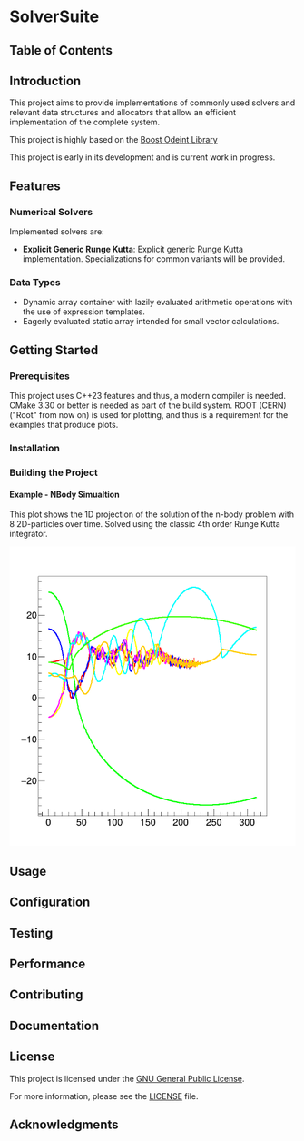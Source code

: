 # SolverSuite

## Table of Contents

## Introduction
This project aims to provide implementations of commonly used solvers and relevant data structures and allocators that allow an efficient implementation of the complete system.

This project is highly based on the [Boost Odeint Library](https://www.boost.org/doc/libs/1_82_0/libs/numeric/odeint/doc/html/index.html)

This project is early in its development and is current work in progress.

## Features

### Numerical Solvers
Implemented solvers are:
- **Explicit Generic Runge Kutta**: Explicit generic Runge Kutta implementation. Specializations for common variants will be provided.

### Data Types
- Dynamic array container with lazily evaluated arithmetic operations with the use
of expression templates.
- Eagerly evaluated static array intended for small vector calculations.

## Getting Started

### Prerequisites
This project uses C++23 features and thus, a modern compiler is needed.
CMake 3.30 or better is needed as part of the build system.
ROOT (CERN) ("Root" from now on) is used for plotting, and thus is a requirement for the examples that produce plots.

### Installation

### Building the Project

#### Example - NBody Simualtion

This plot shows the 1D projection of the solution of the n-body problem with 8 2D-particles over time. Solved using the classic 4th order Runge Kutta integrator.

![1D Projection of 8 2D-particles over time](./docs/assets/sample_particle_plot.png)

## Usage

## Configuration

## Testing

## Performance

## Contributing

## Documentation

## License
This project is licensed under the [GNU General Public License](./LICENSE).

For more information, please see the [LICENSE](./LICENSE) file.

## Acknowledgments
